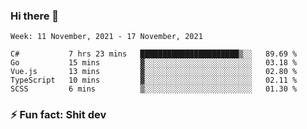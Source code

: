 ### Hi there 👋
<!--START_SECTION:waka-->
```text
Week: 11 November, 2021 - 17 November, 2021

C#           7 hrs 23 mins   ██████████████████████▒░░   89.69 % 
Go           15 mins         ▓░░░░░░░░░░░░░░░░░░░░░░░░   03.18 % 
Vue.js       13 mins         ▓░░░░░░░░░░░░░░░░░░░░░░░░   02.80 % 
TypeScript   10 mins         ▓░░░░░░░░░░░░░░░░░░░░░░░░   02.11 % 
SCSS         6 mins          ▒░░░░░░░░░░░░░░░░░░░░░░░░   01.30 % 
```
<!--END_SECTION:waka-->
<!--
**TG4LAaron/TG4LAaron** is a ✨ _special_ ✨ repository because its `README.md` (this file) appears on your GitHub profile.

Here are some ideas to get you started:

- 🔭 I’m currently working on ...
- 🌱 I’m currently learning ...
- 👯 I’m looking to collaborate on ...
- 🤔 I’m looking for help with ...
- 💬 Ask me about ...
- 📫 How to reach me: ...
- 😄 Pronouns: ...
- ⚡ Fun fact: ...
-->
### ⚡ Fun fact: Shit dev
